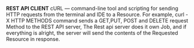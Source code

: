  **REST API CLIENT**
cURL — command-line tool and scripting for sending HTTP requests from the terminal and IDE to a Resource. For example, curl -X HTTP METHODS  command sends a GET,PUT, POST and DELETE request Method to the REST API server, The Rest api server does it own Job, and if everything is alright, the server will send the contents of the Requested Resource in response.
